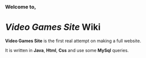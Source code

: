 ### Welcome to,

# *Video Games Site* Wiki

**Video Games Site** is the first real attempt on making a full website.

It is written in **Java**, **Html**, **Css** and use some **MySql** queries.
